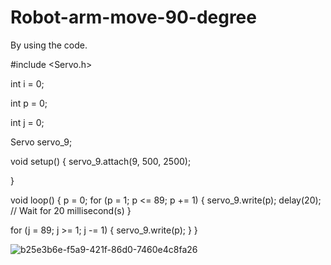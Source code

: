 # Robot-arm-move-90-degree

By using the code.

#include <Servo.h>

int i = 0;

int p = 0;

int j = 0;

Servo servo_9;

void setup()
{
  servo_9.attach(9, 500, 2500);

}

void loop()
{
  p = 0;
  for (p = 1; p <= 89; p += 1) {
    servo_9.write(p);
    delay(20); // Wait for 20 millisecond(s)
  }

  for (j = 89; j >= 1; j -= 1) {
    servo_9.write(p);
  }
}

![b25e3b6e-f5a9-421f-86d0-7460e4c8fa26](https://user-images.githubusercontent.com/86019166/126908482-85b87e91-56be-4eba-9d8b-a80669b3383a.jpg)
